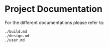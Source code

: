 # Project Documentation
For the different documentations please refer to:
```
./build.md
./design.md
./user.md
```